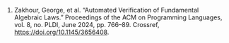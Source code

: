1. Zakhour, George, et al. “Automated Verification of Fundamental Algebraic Laws.” Proceedings of the ACM on Programming Languages, vol. 8, no. PLDI, June 2024, pp. 766–89. Crossref, <a href='https://doi.org/10.1145/3656408' target='_blank'>https://doi.org/10.1145/3656408</a>.